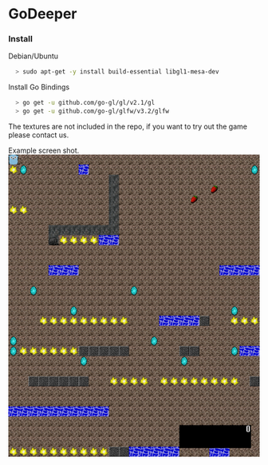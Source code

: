 # GoDeeper

### Install

Debian/Ubuntu
```bash
  > sudo apt-get -y install build-essential libgl1-mesa-dev
```

Install Go Bindings
```bash
  > go get -u github.com/go-gl/gl/v2.1/gl
  > go get -u github.com/go-gl/glfw/v3.2/glfw
```

The textures are not included in the repo, if you want to try out the game please contact us.

Example screen shot.
![YouCompleteMe GIF demo](https://github.com/vulder/GoDeeper/blob/master/img/screenshot.png)
